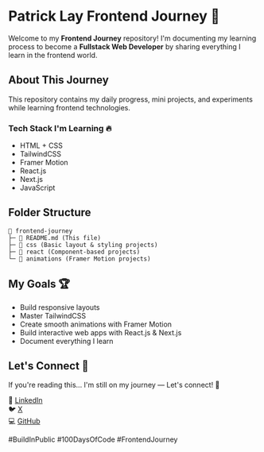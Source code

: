 # Patrick Lay Frontend Journey 🚀

Welcome to my **Frontend Journey** repository! I'm documenting my learning process to become a **Fullstack Web Developer** by sharing everything I learn in the frontend world.

## About This Journey
This repository contains my daily progress, mini projects, and experiments while learning frontend technologies.

### Tech Stack I'm Learning 🔥
- HTML + CSS
- TailwindCSS
- Framer Motion
- React.js
- Next.js
- JavaScript

## Folder Structure
```
📁 frontend-journey
├─ 📄 README.md (This file)
├─ 📁 css (Basic layout & styling projects)
├─ 📁 react (Component-based projects)
└─ 📁 animations (Framer Motion projects)
```

## My Goals 🏆
- Build responsive layouts
- Master TailwindCSS
- Create smooth animations with Framer Motion
- Build interactive web apps with React.js & Next.js
- Document everything I learn

## Let's Connect 🔗
If you're reading this... I'm still on my journey — Let's connect! 🤝

📌 [LinkedIn](https://www.linkedin.com/in/patrick-lay-b66a8b248/)  
🐦 [X](https://x.com/patricklay144)  
💻 [GitHub](https://github.com/mrlayy)  

#BuildInPublic #100DaysOfCode #FrontendJourney


